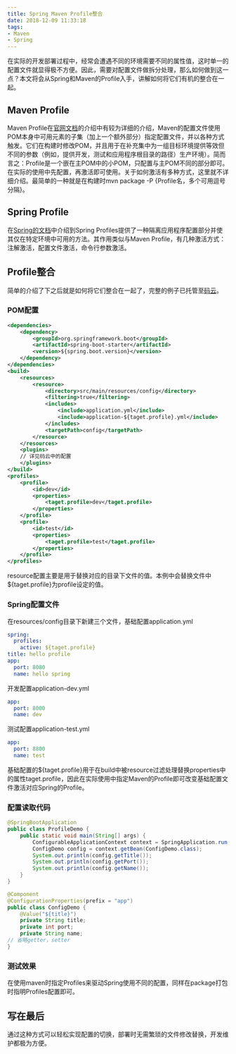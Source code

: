 ```yaml
---
title: Spring Maven Profile整合
date: 2018-12-09 11:33:18
tags:
- Maven
- Spring
---
```

在实际的开发部署过程中，经常会遭遇不同的环境需要不同的属性值，这时单一的配置文件就显得极不方便。因此，需要对配置文件做拆分处理，那么如何做到这一点？本文将会从Spring和Maven的Profile入手，讲解如何将它们有机的整合在一起。
<!--more-->
## Maven Profile

Maven Profile在[官网文档](https://maven.apache.org/guides/introduction/introduction-to-profiles.html)的介绍中有较为详细的介绍，Maven的配置文件使用POM本身中可用元素的子集（加上一个额外部分）指定配置文件，并以各种方式触发。它们在构建时修改POM，并且用于在补充集中为一组目标环境提供等效但不同的参数（例如，提供开发，测试和应用程序根目录的路径）生产环境）。简而言之：Profile是一个嵌在主POM中的小POM，只配置与主POM不同的部分即可。在实际的使用中先配置，再激活即可使用。关于如何激活有多种方式，这里就不详细介绍。最简单的一种就是在构建时mvn package -P {Profile名，多个可用逗号分隔}。

## Spring Profile

在[Spring的文档](https://docs.spring.io/spring-boot/docs/current/reference/html/boot-features-profiles.html)中介绍到Spring Profiles提供了一种隔离应用程序配置部分并使其仅在特定环境中可用的方法。其作用类似与Maven Profile，有几种激活方式：注解激活，配置文件激活，命令行参数激活。

## Profile整合

简单的介绍了下之后就是如何将它们整合在一起了，完整的例子已托管至[码云](https://gitee.com/wutianjue/blog_toss/tree/master/spring-profile)。

### POM配置

```xml
<dependencies>
    <dependency>
        <groupId>org.springframework.boot</groupId>
        <artifactId>spring-boot-starter</artifactId>
        <version>${spring.boot.version}</version>
    </dependency>
</dependencies>
<build>
    <resources>
        <resource>
            <directory>src/main/resources/config</directory>
            <filtering>true</filtering>
            <includes>
                <include>application.yml</include>
                <include>application-${taget.profile}.yml</include>
            </includes>
            <targetPath>config</targetPath>
        </resource>
    </resources>
    <plugins>
    // 详见码云中的配置
    </plugins>
</build>
<profiles>
    <profile>
        <id>dev</id>
        <properties>
            <taget.profile>dev</taget.profile>
        </properties>
    </profile>
    <profile>
        <id>test</id>
        <properties>
            <taget.profile>test</taget.profile>
        </properties>
    </profile>
</profiles>
```

resource配置主要是用于替换对应的目录下文件的值。本例中会替换文件中${taget.profile}为profile设定的值。

### Spring配置文件

在resources/config目录下新建三个文件，基础配置application.yml

```yml
spring:
  profiles:
    active: ${taget.profile}
title: hello profile
app:
  port: 8080
  name: hello spring
```

开发配置application-dev.yml

```yml
app:
  port: 8000
  name: dev
```

测试配置application-test.yml

```yml
app:
  port: 8800
  name: test
```

基础配置的${taget.profile}用于在build中被resource过滤处理替换properties中的属性taget.profile，因此在实际使用中指定Maven的Profile即可改变基础配置文件激活对应Spring的Profile。

### 配置读取代码

```java
@SpringBootApplication
public class ProfileDemo {
    public static void main(String[] args) {
        ConfigurableApplicationContext context = SpringApplication.run(ProfileDemo.class, args);
        ConfigDemo config = context.getBean(ConfigDemo.class);
        System.out.println(config.getTitle());
        System.out.println(config.getPort());
        System.out.println(config.getName());
    }
}
```

```java
@Component
@ConfigurationProperties(prefix = "app")
public class ConfigDemo {
    @Value("${title}")
    private String title;
    private int port;
    private String name;
// 省略getter，setter
}
```

### 测试效果

在使用maven时指定Profiles来驱动Spring使用不同的配置，同样在package打包时指明Profiles配置即可。

## 写在最后

通过这种方式可以轻松实现配置的切换，部署时无需繁琐的文件修改替换，开发维护都极为方便。
